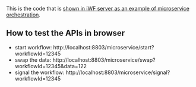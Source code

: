 This is the code that is [shown in iWF server as an example of microservice orchestration](https://github.com/indeedeng/iwf#example-microservice-orchestration).

## How to test the APIs in browser

* start workflow: http://localhost:8803/microservice/start?workflowId=12345
* swap the data: http://localhost:8803/microservice/swap?workflowId=12345&data=122
* signal the workflow: http://localhost:8803/microservice/signal?workflowId=12345